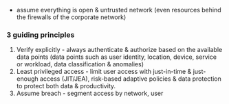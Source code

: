 - assume everything is open & untrusted network (even resources behind the firewalls of the corporate network)

### 3 guiding principles
1. Verify explicitly - always authenticate & authorize based on the available data points (data points such as user identity, location, device, service or workload, data classification & anomalies)
2. Least privileged access - limit user access with just-in-time & just-enough access (JIT/JEA), risk-based adaptive policies & data protection to protect both data & productivity.
3. Assume breach - segment access by network, user 